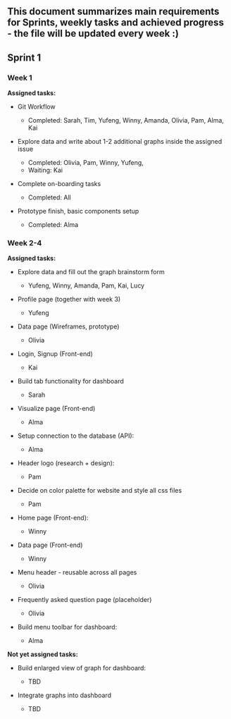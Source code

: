 ## This document summarizes main requirements for Sprints, weekly tasks and achieved progress - the file will be updated every week :)

## Sprint 1

### Week 1

**Assigned tasks:**

- Git Workflow

  - Completed: Sarah, Tim, Yufeng, Winny, Amanda, Olivia, Pam, Alma, Kai

- Explore data and write about 1-2 additional graphs inside the assigned issue

  - Completed: Olivia, Pam, Winny, Yufeng,
  - Waiting: Kai

- Complete on-boarding tasks

  - Completed: All

- Prototype finish, basic components setup
  - Completed: Alma

### Week 2-4

**Assigned tasks:**

- Explore data and fill out the graph brainstorm form

  - Yufeng, Winny, Amanda, Pam, Kai, Lucy

- Profile page (together with week 3)

  - Yufeng

- Data page (Wireframes, prototype)

  - Olivia

- Login, Signup (Front-end)

  - Kai

- Build tab functionality for dashboard

  - Sarah

- Visualize page (Front-end)

  - Alma

- Setup connection to the database (API):

  - Alma

- Header logo (research + design):

  - Pam

- Decide on color palette for website and style all css files

  - Pam

- Home page (Front-end):

  - Winny

- Data page (Front-end)

  - Winny
 
- Menu header - reusable across all pages

  - Olivia

- Frequently asked question page (placeholder)

  - Olivia

- Build menu toolbar for dashboard:

  - Alma



**Not yet assigned tasks:**

- Build enlarged view of graph for dashboard:

  - TBD


- Integrate graphs into dashboard

  - TBD


